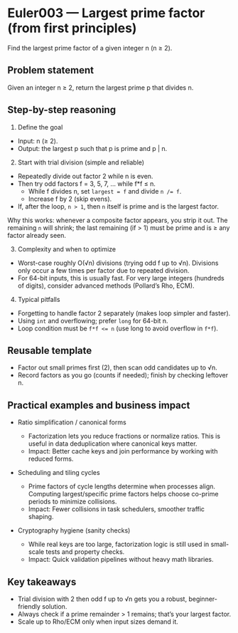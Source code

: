 # Euler003 — Largest prime factor (from first principles)

Find the largest prime factor of a given integer n (n ≥ 2).

## Problem statement

Given an integer n ≥ 2, return the largest prime p that divides n.

## Step-by-step reasoning

1) Define the goal
- Input: n (≥ 2).
- Output: the largest p such that p is prime and p | n.

2) Start with trial division (simple and reliable)
- Repeatedly divide out factor 2 while n is even.
- Then try odd factors f = 3, 5, 7, … while f*f ≤ n.
  - While f divides n, set `largest = f` and divide `n /= f`.
  - Increase f by 2 (skip evens).
- If, after the loop, `n > 1`, then `n` itself is prime and is the largest factor.

Why this works: whenever a composite factor appears, you strip it out. The remaining `n` will shrink; the last remaining (if > 1) must be prime and is ≥ any factor already seen.

3) Complexity and when to optimize
- Worst-case roughly O(√n) divisions (trying odd f up to √n). Divisions only occur a few times per factor due to repeated division.
- For 64-bit inputs, this is usually fast. For very large integers (hundreds of digits), consider advanced methods (Pollard’s Rho, ECM).

4) Typical pitfalls
- Forgetting to handle factor 2 separately (makes loop simpler and faster).
- Using `int` and overflowing; prefer `long` for 64-bit n.
- Loop condition must be `f*f <= n` (use long to avoid overflow in `f*f`).

## Reusable template
- Factor out small primes first (2), then scan odd candidates up to √n.
- Record factors as you go (counts if needed); finish by checking leftover n.

## Practical examples and business impact

- Ratio simplification / canonical forms
  - Factorization lets you reduce fractions or normalize ratios. This is useful in data deduplication where canonical keys matter.
  - Impact: Better cache keys and join performance by working with reduced forms.

- Scheduling and tiling cycles
  - Prime factors of cycle lengths determine when processes align. Computing largest/specific prime factors helps choose co-prime periods to minimize collisions.
  - Impact: Fewer collisions in task schedulers, smoother traffic shaping.

- Cryptography hygiene (sanity checks)
  - While real keys are too large, factorization logic is still used in small-scale tests and property checks.
  - Impact: Quick validation pipelines without heavy math libraries.

## Key takeaways
- Trial division with 2 then odd f up to √n gets you a robust, beginner-friendly solution.
- Always check if a prime remainder > 1 remains; that’s your largest factor.
- Scale up to Rho/ECM only when input sizes demand it.
